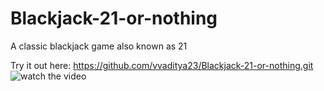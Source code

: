 # Blackjack-21-or-nothing
A classic blackjack game also known as 21

Try it out here: https://github.com/vvaditya23/Blackjack-21-or-nothing.git
![watch the video](https://github.com/vvaditya23/Blackjack-21-or-nothing/assets/70578987/93e9e73f-6b8b-4c59-8033-68b220ff3472)

